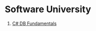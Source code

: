 # Software University

1. [C# DB Fundamentals](https://github.com/jackofdiamond5/Software-University/tree/master/C%23%20DB%20Fundamentals)
